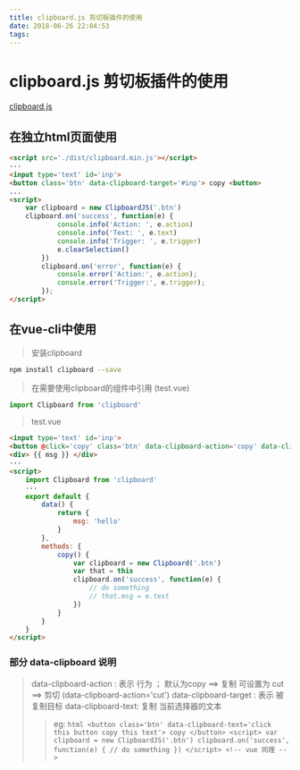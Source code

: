 ```yaml
---
title: clipboard.js 剪切板插件的使用
date: 2018-06-26 22:04:53
tags:
---
```


# clipboard.js 剪切板插件的使用

[clipboard.js](https://clipboardjs.com/)

## 在独立html页面使用

``` html
<script src='./dist/clipboard.min.js'></script>
···
<input type='text' id='inp'>
<button class='btn' data-clipboard-target='#inp'> copy <button>
...
<script>
    var clipboard = new ClipboardJS('.btn')
    clipboard.on('success', function(e) {
            console.info('Action: ', e.action)
            console.info('Text: ', e.text)
            console.info('Trigger: ', e.trigger)
            e.clearSelection()
        })
        clipboard.on('error', function(e) {
            console.error('Action:', e.action);
            console.error('Trigger:', e.trigger);
        });
</script>
```

## 在vue-cli中使用

> 安装clipboard

``` bash
npm install clipboard --save
```

> 在需要使用clipboard的组件中引用 (test.vue)

``` js
import Clipboard from 'clipboard'
```

> test.vue
``` html
<input type='text' id='inp'>
<button @click='copy' class='btn' data-clipboard-action='copy' data-clipboard-target='#inp'></button>
<div> {{ msg }} </div>
···
<script>
    import Clipboard from 'clipboard'
    ···
    export default {
        data() {
            return {
                msg: 'hello'
            }
        },
        methods: {
            copy() {
                var clipboard = new Clipboard('.btn')
                var that = this
                clipboard.on('success', function(e) {
                    // do something
                    // that.msg = e.text
                })
            }
        }
    }
</script>
```

### 部分 data-clipboard 说明

> data-clipboard-action : 表示 行为 ； 默认为copy ==> 复制  可设置为 cut ==> 剪切 (data-clipboard-action='cut')
> data-clipboard-target : 表示 被复制目标
> data-clipboard-text: 复制 当前选择器的文本
>> eg:
    ``` html
    <button class='btn' data-clipboard-text='click this button copy this text'> copy </button>
    <script>
        var clipboard = new ClipboardJS('.btn')
        clipboard.on('success', function(e) {
            // do something
        })
    </script>
    <!-- vue 同理 -->
    ```